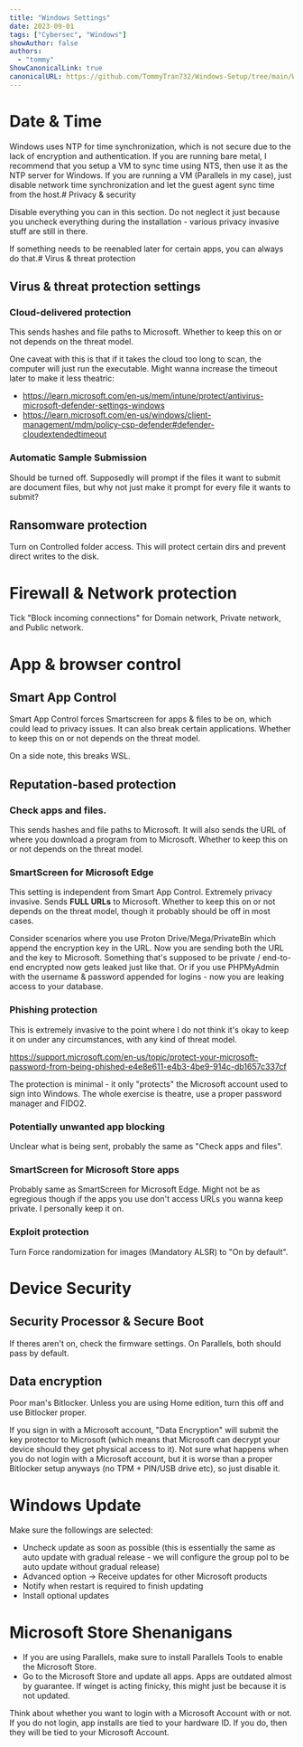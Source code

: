 ```yaml
---
title: "Windows Settings"
date: 2023-09-01
tags: ["Cybersec", "Windows"]
showAuthor: false
authors: 
  - "tommy"
ShowCanonicalLink: true
canonicalURL: https://github.com/TommyTran732/Windows-Setup/tree/main/Windows%20Settings
---
```


# Date & Time

Windows uses NTP for time synchronization, which is not secure due to the lack of encryption and authentication. If you are running bare metal, I recommend that you setup a VM to sync time using NTS, then use it as the NTP server for Windows. If you are running a VM (Parallels in my case), just disable network time synchronization and let the guest agent sync time from the host.# Privacy & security

Disable everything you can in this section. Do not neglect it just because you uncheck everything during the installation - various privacy invasive stuff are still in there.

If something needs to be reenabled later for certain apps, you can always do that.# Virus & threat protection

## Virus & threat protection settings

### Cloud-delivered protection

This sends hashes and file paths to Microsoft. Whether to keep this on or not depends on the threat model.

One caveat with this is that if it takes the cloud too long to scan, the computer will just run the executable. Might wanna increase the timeout later to make it less theatric:

- https://learn.microsoft.com/en-us/mem/intune/protect/antivirus-microsoft-defender-settings-windows
- https://learn.microsoft.com/en-us/windows/client-management/mdm/policy-csp-defender#defender-cloudextendedtimeout

### Automatic Sample Submission

Should be turned off. Supposedly will prompt if the files it want to submit are document files, but why not just make it prompt for every file it wants to submit?

## Ransomware protection

Turn on Controlled folder access. This will protect certain dirs and prevent direct writes to the disk.

# Firewall & Network protection

Tick "Block incoming connections" for Domain network, Private network, and Public network.

# App & browser control

## Smart App Control

Smart App Control forces Smartscreen for apps & files to be on, which could lead to privacy issues. It can also break certain applications. Whether to keep this on or not depends on the threat model.

On a side note, this breaks WSL.

## Reputation-based protection

### Check apps and files.

This sends hashes and file paths to Microsoft. It will also sends the URL of where you download a program from to Microsoft. Whether to keep this on or not depends on the threat model.

### SmartScreen for Microsoft Edge

This setting is independent from Smart App Control. Extremely privacy invasive. Sends **FULL URLs** to Microsoft. Whether to keep this on or not depends on the threat model, though it probably should be off in most cases.

Consider scenarios where you use Proton Drive/Mega/PrivateBin which append the encryption key in the URL. Now you are sending both the URL and the key to Microsoft. Something that's supposed to be private / end-to-end encrypted now gets leaked just like that. Or if you use PHPMyAdmin with the username & password appended for logins - now you are leaking access to your database.

### Phishing protection

This is extremely invasive to the point where I do not think it's okay to keep it on under any circumstances, with any kind of threat model.

https://support.microsoft.com/en-us/topic/protect-your-microsoft-password-from-being-phished-e4e8e611-e4b3-4be9-914c-db1657c337cf

The protection is minimal - it only "protects" the Microsoft account used to sign into Windows. The whole exercise is theatre, use a proper password manager and FIDO2.

### Potentially unwanted app blocking

Unclear what is being sent, probably the same as "Check apps and files".

### SmartScreen for Microsoft Store apps

Probably same as SmartScreen for Microsoft Edge. Might not be as egregious though if the apps you use don't access URLs you wanna keep private. I personally keep it on.

### Exploit protection

Turn Force randomization for images (Mandatory ALSR) to "On by default".

# Device Security

## Security Processor & Secure Boot

If theres aren't on, check the firmware settings. On Parallels, both should pass by default.

## Data encryption

Poor man's Bitlocker. Unless you are using Home edition, turn this off and use Bitlocker proper.

If you sign in with a Microsoft account, "Data Encryption" will submit the key protector to Microsoft (which means that Microsoft can decrypt your device should they get physical access to it). Not sure what happens when you do not login with a Microsoft account, but it is worse than a proper Bitlocker setup anyways (no TPM + PIN/USB drive etc), so just disable it.
# Windows Update

Make sure the followings are selected:

- Uncheck update as soon as possible (this is essentially the same as auto update with gradual release - we will configure the group pol to be auto update without gradual release)
- Advanced option -> Receive updates for other Microsoft products
- Notify when restart is required to finish updating
- Install optional updates

# Microsoft Store Shenanigans

- If you are using Parallels, make sure to install Parallels Tools to enable the Microsoft Store.
- Go to the Microsoft Store and update all apps. Apps are outdated almost by guarantee. If winget is acting finicky, this might just be because it is not updated.

Think about whether you want to login with a Microsoft Account with or not. If you do not login, app installs are tied to your hardware ID. If you do, then they will be tied to your Microsoft Account.

